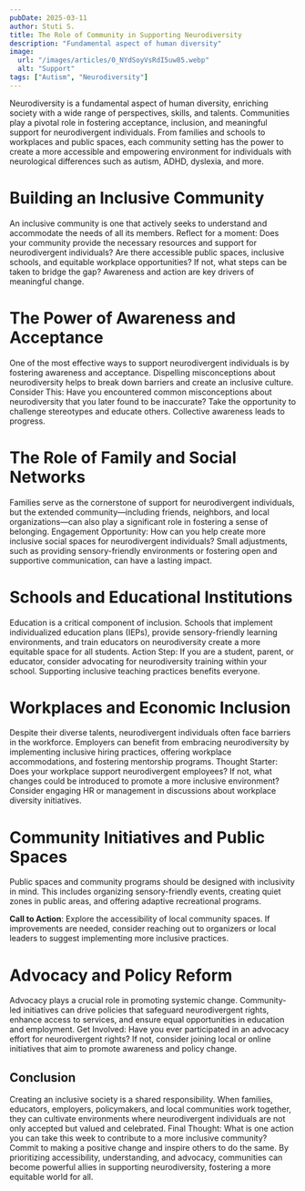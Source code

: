 ```yaml
---
pubDate: 2025-03-11
author: Stuti S.
title: The Role of Community in Supporting Neurodiversity
description: "Fundamental aspect of human diversity" 
image:
  url: "/images/articles/0_NYdSoyVsRdI5uw85.webp"
  alt: "Support"
tags: ["Autism", "Neurodiversity"]
---
```


Neurodiversity is a fundamental aspect of human diversity, enriching society with a wide range of perspectives, skills, and talents. Communities play a pivotal role in fostering acceptance, inclusion, and meaningful support for neurodivergent individuals. From families and schools to workplaces and public spaces, each community setting has the power to create a more accessible and empowering environment for individuals with neurological differences such as autism, ADHD, dyslexia, and more.

# Building an Inclusive Community
An inclusive community is one that actively seeks to understand and accommodate the needs of all its members. Reflect for a moment: Does your community provide the necessary resources and support for neurodivergent individuals? Are there accessible public spaces, inclusive schools, and equitable workplace opportunities? If not, what steps can be taken to bridge the gap? Awareness and action are key drivers of meaningful change.

# The Power of Awareness and Acceptance
One of the most effective ways to support neurodivergent individuals is by fostering awareness and acceptance. Dispelling misconceptions about neurodiversity helps to break down barriers and create an inclusive culture.
Consider This: Have you encountered common misconceptions about neurodiversity that you later found to be inaccurate? Take the opportunity to challenge stereotypes and educate others. Collective awareness leads to progress.

# The Role of Family and Social Networks
Families serve as the cornerstone of support for neurodivergent individuals, but the extended community—including friends, neighbors, and local organizations—can also play a significant role in fostering a sense of belonging.
Engagement Opportunity: How can you help create more inclusive social spaces for neurodivergent individuals? Small adjustments, such as providing sensory-friendly environments or fostering open and supportive communication, can have a lasting impact.

# Schools and Educational Institutions
Education is a critical component of inclusion. Schools that implement individualized education plans (IEPs), provide sensory-friendly learning environments, and train educators on neurodiversity create a more equitable space for all students.
Action Step: If you are a student, parent, or educator, consider advocating for neurodiversity training within your school. Supporting inclusive teaching practices benefits everyone.

# Workplaces and Economic Inclusion
Despite their diverse talents, neurodivergent individuals often face barriers in the workforce. Employers can benefit from embracing neurodiversity by implementing inclusive hiring practices, offering workplace accommodations, and fostering mentorship programs.
Thought Starter: Does your workplace support neurodivergent employees? If not, what changes could be introduced to promote a more inclusive environment? Consider engaging HR or management in discussions about workplace diversity initiatives.

# Community Initiatives and Public Spaces
Public spaces and community programs should be designed with inclusivity in mind. This includes organizing sensory-friendly events, creating quiet zones in public areas, and offering adaptive recreational programs.

**Call to Action**: Explore the accessibility of local community spaces. If improvements are needed, consider reaching out to organizers or local leaders to suggest implementing more inclusive practices.

# Advocacy and Policy Reform
Advocacy plays a crucial role in promoting systemic change. Community-led initiatives can drive policies that safeguard neurodivergent rights, enhance access to services, and ensure equal opportunities in education and employment.
Get Involved: Have you ever participated in an advocacy effort for neurodivergent rights? If not, consider joining local or online initiatives that aim to promote awareness and policy change.
## Conclusion
Creating an inclusive society is a shared responsibility. When families, educators, employers, policymakers, and local communities work together, they can cultivate environments where neurodivergent individuals are not only accepted but valued and celebrated.
Final Thought: What is one action you can take this week to contribute to a more inclusive community? Commit to making a positive change and inspire others to do the same.
By prioritizing accessibility, understanding, and advocacy, communities can become powerful allies in supporting neurodiversity, fostering a more equitable world for all.

